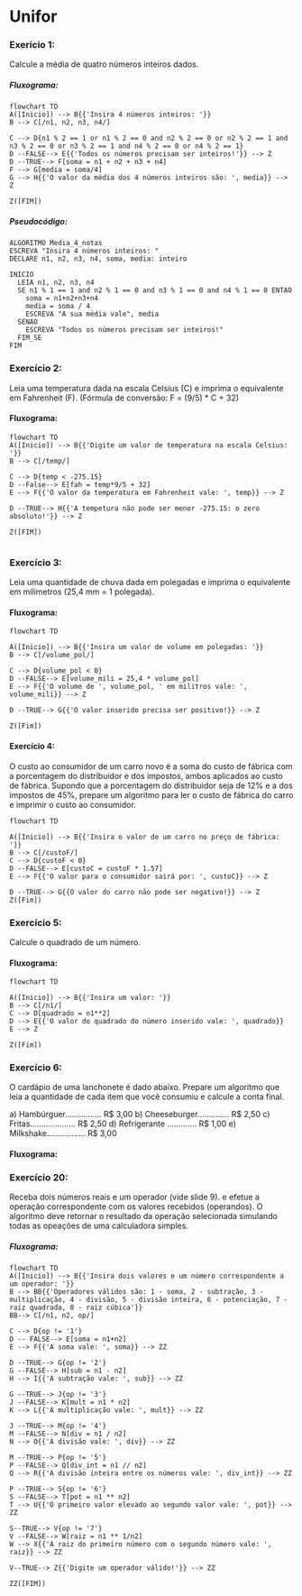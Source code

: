 # Unifor

### Exerício 1:
Calcule a média de quatro números inteiros dados.

##### Fluxograma:

```mermaid
flowchart TD
A([Inicio]) --> B{{'Insira 4 números inteiros: '}}
B --> C[/n1, n2, n3, n4/]

C --> D{n1 % 2 == 1 or n1 % 2 == 0 and n2 % 2 == 0 or n2 % 2 == 1 and n3 % 2 == 0 or n3 % 2 == 1 and n4 % 2 == 0 or n4 % 2 == 1}
D --FALSE--> E{{'Todos os números precisam ser inteiros!'}} --> Z
D --TRUE--> F[soma = n1 + n2 + n3 + n4]
F --> G[media = soma/4]
G --> H{{'O valor da média dos 4 números inteiros são: ', media}} --> Z

Z([FIM])
```

##### Pseudocódigo:

```
ALGORITMO Media_4_notas
ESCREVA "Insira 4 números inteiros: "
DECLARE n1, n2, n3, n4, soma, media: inteiro

INICIO
  LEIA n1, n2, n3, n4
  SE n1 % 1 == 1 and n2 % 1 == 0 and n3 % 1 == 0 and n4 % 1 == 0 ENTAO
    soma = n1+n2+n3+n4
    media = soma / 4
    ESCREVA "A sua média vale", media
  SENAO
    ESCREVA "Todos os números precisam ser inteiros!"
  FIM_SE
FIM
```

### Exercício 2:
Leia uma temperatura dada na escala Celsius (C) e imprima o equivalente em Fahrenheit (F). (Fórmula de conversão: F = (9/5) * C + 32)

#### Fluxograma:

```mermaid
flowchart TD
A([Inicio]) --> B{{'Digite um valor de temperatura na escala Celsius: '}}
B --> C[/temp/]

C --> D{temp < -275.15}
D --False--> E[fah = temp*9/5 + 32]
E --> F{{'O valor da temperatura em Fahrenheit vale: ', temp}} --> Z

D --TRUE--> H{{'A tempetura não pode ser menor -275.15: o zero absoluto!'}} --> Z

Z([FIM])


```

### Exercício 3:

Leia uma quantidade de chuva dada em polegadas e imprima o equivalente em milímetros (25,4 mm = 1 polegada).

#### Fluxograma:

```mermaid
flowchart TD

A([Inicio]) --> B{{'Insira um valor de volume em polegadas: '}}
B --> C[/volume_pol/]

C --> D{volume_pol < 0}
D --FALSE--> E[volume_mili = 25,4 * volume_pol]
E --> F{{'O volume de ', volume_pol, ' em militros vale: ', volume_mili}} --> Z

D --TRUE--> G{{'O valor inserido precisa ser positivo!}} --> Z

Z([Fim])
```

#### Exercício 4:

O custo ao consumidor de um carro novo é a soma do custo de fábrica com a porcentagem do distribuidor e dos impostos, ambos aplicados ao custo de fábrica. Supondo que a porcentagem do distribuidor seja de 12% e a dos impostos de 45%, prepare um algoritmo para ler o custo de fábrica do carro e imprimir o custo ao consumidor.

```mermaid
flowchart TD

A([Inicio]) --> B{{'Insira o valor de um carro no preço de fábrica: '}}
B --> C[/custoF/]
C --> D{custoF < 0}
D --FALSE--> E[custoC = custoF * 1.57]
E --> F{{'O valor para o consumidor sairá por: ', custoC}} --> Z

D --TRUE--> G{{O valor do carro não pode ser negativo!}} --> Z
Z([Fim])
```

### Exercício 5:
Calcule o quadrado de um número.

#### Fluxograma:

```mermaid
flowchart TD

A([Inicio]) --> B{{'Insira um valor: '}}
B --> C[/n1/]
C --> D[quadrado = n1**2]
D --> E{{'O valor do quadrado do número inserido vale: ', quadrado}}
E --> Z

Z([Fim])
```

### Exercício 6:
O cardápio de uma lanchonete é dado abaixo. Prepare um algoritmo que leia a quantidade de cada item que você consumiu e calcule a conta final.

a) Hambúrguer................ R$ 3,00
b) Cheeseburger.............. R$ 2,50
c) Fritas.................... R$ 2,50
d) Refrigerante ............. R$ 1,00
e) Milkshake................. R$ 3,00

#### Fluxograma:


### Exercício 20:

Receba dois números reais e um operador (vide slide 9). e efetue a operação correspondente com os valores recebidos (operandos). O algoritmo deve retornar o resultado da operação selecionada simulando todas as opeações de uma calculadora simples.

##### Fluxograma:

```mermaid
flowchart TD
A([Inicio]) --> B{{'Insira dois valores e um número correspondente a um operador: '}}
B --> BB{{'Operadores válidos são: 1 - soma, 2 - subtração, 3 - multiplicação, 4 - divisão, 5 - divisão inteira, 6 - potenciação, 7 - raiz quadrada, 8 - raiz cúbica'}}
BB--> C[/n1, n2, op/]

C --> D{op != '1'}
D -- FALSE--> E[soma = n1+n2]
E --> F{{'A soma vale: ', soma}} --> ZZ

D --TRUE--> G{op != '2'}
G --FALSE--> H[sub = n1 - n2]
H --> I{{'A subtração vale: ', sub}} --> ZZ

G --TRUE--> J{op != '3'}
J --FALSE--> K[mult = n1 * n2]
K --> L{{'A multiplicação vale: ', mult}} --> ZZ

J --TRUE--> M{op != '4'}
M --FALSE--> N[div = n1 / n2]
N --> O{{'A divisão vale: ', div}} --> ZZ

M --TRUE--> P{op != '5'}
P --FALSE--> Q[div_int = n1 // n2]
Q --> R{{'A divisão inteira entre os números vale: ', div_int}} --> ZZ

P --TRUE--> S{op != '6'}
S --FALSE--> T[pot = n1 ** n2]
T --> U{{'O primeiro valor elevado ao segundo valor vale: ', pot}} --> ZZ

S--TRUE--> V{op != '7'}
V --FALSE--> W[raiz = n1 ** 1/n2]
W --> X{{'A raiz do primeiro número com o segundo número vale: ', raiz}} --> ZZ

V--TRUE--> Z{{'Digite um operador válido!'}} --> ZZ

ZZ([FIM])

```

